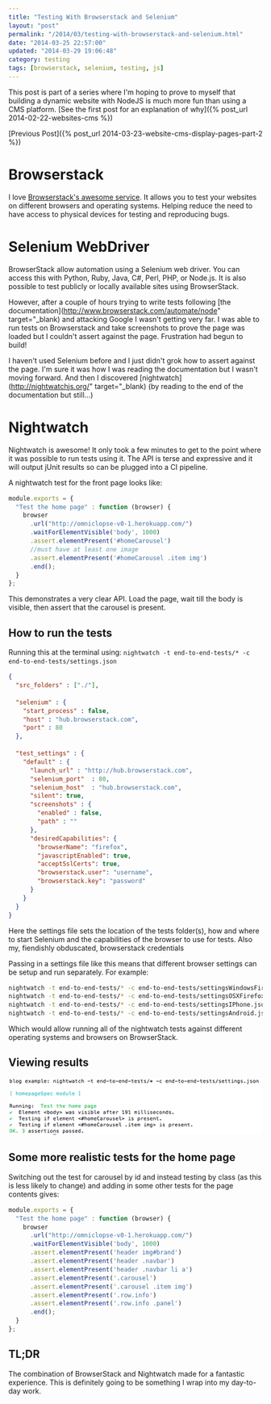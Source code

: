 ```yaml
---
title: "Testing With Browserstack and Selenium"
layout: "post"
permalink: "/2014/03/testing-with-browserstack-and-selenium.html"
date: "2014-03-25 22:57:00"
updated: "2014-03-29 19:06:48"
category: testing
tags: [browserstack, selenium, testing, js]
---
```


This post is part of a series where I'm hoping to prove to myself that building a dynamic website with NodeJS is much more fun than using a CMS platform. [See the first post for an explanation of why]({% post_url 2014-02-22-websites-cms %})

[Previous Post]({% post_url 2014-03-23-website-cms-display-pages-part-2 %})

# Browserstack

I love [Browserstack's awesome service](http://www.browserstack.com/). It allows you to test your websites on different browsers and operating systems. Helping reduce the need to have access to physical devices for testing and reproducing bugs.

# Selenium WebDriver

BrowserStack allow automation using a Selenium web driver. You can access this with Python, Ruby, Java, C#, Perl, PHP, or Node.js. It is also possible to test publicly or locally available sites using BrowserStack.

<!--more-->

However, after a couple of hours trying to write tests following [the documentation](http://www.browserstack.com/automate/node" target="_blank) and attacking Google I wasn't getting very far. I was able to run tests on Browserstack and take screenshots to prove the page was loaded but I couldn't assert against the page. Frustration had begun to build!

I haven't used Selenium before and I just didn't grok how to assert against the page. I'm sure it was how I was reading the documentation but I wasn't moving forward. And then I discovered [nightwatch](http://nightwatchjs.org/" target="_blank) (by reading to the end of the documentation but still...)

# Nightwatch

Nightwatch is awesome! It only took a few minutes to get to the point where it was possible to run tests using it. The API is terse and expressive and it will output jUnit results so can be plugged into a CI pipeline.

A nightwatch test for the front page looks like:

```js
module.exports = {
  "Test the home page" : function (browser) {
    browser
      .url("http://omniclopse-v0-1.herokuapp.com/")
      .waitForElementVisible('body', 1000)
      .assert.elementPresent('#homeCarousel')
      //must have at least one image
      .assert.elementPresent('#homeCarousel .item img')
      .end();
  }
};
```

This demonstrates a very clear API. Load the page, wait till the body is visible, then assert that the carousel is present. 

## How to run the tests

Running this at the terminal using:
`nightwatch -t end-to-end-tests/* -c end-to-end-tests/settings.json`

```json 
{
  "src_folders" : ["./"],

  "selenium" : {
    "start_process" : false,
    "host" : "hub.browserstack.com",
    "port" : 80
  },

  "test_settings" : {
    "default" : {
      "launch_url" : "http://hub.browserstack.com",
      "selenium_port"  : 80,
      "selenium_host"  : "hub.browserstack.com",
      "silent": true,
      "screenshots" : {
        "enabled" : false,
        "path" : ""
      },
      "desiredCapabilities": {
        "browserName": "firefox",
        "javascriptEnabled": true,
        "acceptSslCerts": true,
        "browserstack.user": "username",
        "browserstack.key": "password"
      }
    }
  }
}
```

Here the settings file sets the location of the tests folder(s), how and where to start Selenium and the capabilities of the browser to use for tests. Also my, fiendishly obduscated, browserstack credentials

Passing in a settings file like this means that different browser settings can be setup and run separately. For example:

```bash 
nightwatch -t end-to-end-tests/* -c end-to-end-tests/settingsWindowsFirefox.json
nightwatch -t end-to-end-tests/* -c end-to-end-tests/settingsOSXFirefox.json
nightwatch -t end-to-end-tests/* -c end-to-end-tests/settingsIPhone.json
nightwatch -t end-to-end-tests/* -c end-to-end-tests/settingsAndroid.json
```

Which would allow running all of the nightwatch tests against different operating systems and browsers on BrowserStack.

## Viewing results

![Results from the tests are displayed in the console](/images/run-nightwatch.png)

## Some more realistic tests for the home page

Switching out the test for carousel by id and instead testing by class (as this is less likely to change) and adding in some other tests for the page contents gives:

```js
module.exports = {
  "Test the home page" : function (browser) {
    browser
      .url("http://omniclopse-v0-1.herokuapp.com/")
      .waitForElementVisible('body', 1000)
      .assert.elementPresent('header img#brand')
      .assert.elementPresent('header .navbar')
      .assert.elementPresent('header .navbar li a')
      .assert.elementPresent('.carousel')
      .assert.elementPresent('.carousel .item img')
      .assert.elementPresent('.row.info')
      .assert.elementPresent('.row.info .panel')
      .end();
  }
};
```

## TL;DR

The combination of BrowserStack and Nightwatch made for a fantastic experience. This is definitely going to be something I wrap into my day-to-day work.
